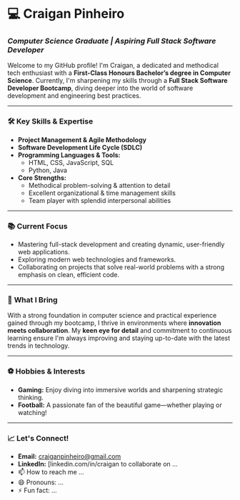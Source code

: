 # 💻 Craigan Pinheiro  
### *Computer Science Graduate | Aspiring Full Stack Software Developer*

Welcome to my GitHub profile! I'm Craigan, a dedicated and methodical tech enthusiast with a **First-Class Honours Bachelor’s degree in Computer Science**. Currently, I'm sharpening my skills through a **Full Stack Software Developer Bootcamp**, diving deeper into the world of software development and engineering best practices.

---

### 🛠️ **Key Skills & Expertise**
- **Project Management & Agile Methodology**  
- **Software Development Life Cycle (SDLC)**  
- **Programming Languages & Tools:**  
  - HTML, CSS, JavaScript, SQL  
  - Python, Java  
- **Core Strengths:**  
  - Methodical problem-solving & attention to detail  
  - Excellent organizational & time management skills  
  - Team player with splendid interpersonal abilities  

---

### 📚 **Current Focus**
- Mastering full-stack development and creating dynamic, user-friendly web applications.  
- Exploring modern web technologies and frameworks.  
- Collaborating on projects that solve real-world problems with a strong emphasis on clean, efficient code.

---

### 🌟 **What I Bring**
With a strong foundation in computer science and practical experience gained through my bootcamp, I thrive in environments where **innovation meets collaboration**. My **keen eye for detail** and commitment to continuous learning ensure I'm always improving and staying up-to-date with the latest trends in technology.

---

### ⚽ **Hobbies & Interests**
- **Gaming:** Enjoy diving into immersive worlds and sharpening strategic thinking.  
- **Football:** A passionate fan of the beautiful game—whether playing or watching!  

---

### 📈 **Let's Connect!**
- **Email:** [craiganpinheiro@gmail.com](mailto:craiganpinheiro@gmail.com)  
- **LinkedIn:** [linkedin.com/in/craigan
to collaborate on ...
- 📫 How to reach me ...
- 😄 Pronouns: ...
- ⚡ Fun fact: ...

<!---
CPinheiro15/CPinheiro15 is a ✨ special ✨ repository because its `README.md` (this file) appears on your GitHub profile.
You can click the Preview link to take a look at your changes.
--->

